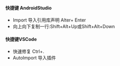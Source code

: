 #### 快捷键 AndroidStudio

- Import 导入引用库声明 Alter+ Enter
- 向上向下复制一行:Shift+Alt+Up或Shift+Alt+Down

#### 快捷键VSCode

- 快速修复 Ctrl+.
- AutoImport 导入插件

